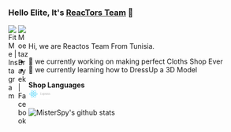 ### Hello Elite, It's [ReacTors Team](https://www.fitme.cc/) 👋

   <a target="_blank" href="https://www.instagram.com/fitme/">
  <img align="left" alt="FitMe | Instagram" eight="20" width="20" src="https://cdn.jsdelivr.net/npm/simple-icons@3.0.1/icons/instagram.svg"  /></a>
   
<a target="_blank" href="https://www.facebook.com/FitMe">
  <img align="left" alt="MoetazBrayek | Facebook" width="21px" src="https://cdn.jsdelivr.net/npm/simple-icons@3.0.1/icons/facebook.svg" />
</a> 
  <br />                           
  <br />                      
  Hi, we are Reactos Team From Tunisia.  <br />

- 🔭 we currently working on making perfect Cloths Shop Ever <br />
- 🌱 we currently learning how to DressUp a 3D Model <br />

**Shop Languages** <br>
<code><img height="20" src="https://raw.githubusercontent.com/github/explore/80688e429a7d4ef2fca1e82350fe8e3517d3494d/topics/react/react.png"></code>
<code><img height="20" src="https://raw.githubusercontent.com/github/explore/80688e429a7d4ef2fca1e82350fe8e3517d3494d/topics/express/express.png"></code>

  <img align="center" src="https://github-readme-stats.vercel.app/api?username=MoetazBrayek&show_icons=true&include_all_commits=true" alt="MisterSpy's github stats" />
